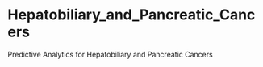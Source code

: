 # Hepatobiliary_and_Pancreatic_Cancers
Predictive Analytics for Hepatobiliary and Pancreatic Cancers
